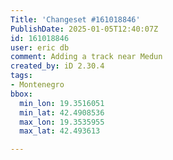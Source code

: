 ```yaml
---
Title: 'Changeset #161018846'
PublishDate: 2025-01-05T12:40:07Z
id: 161018846
user: eric db
comment: Adding a track near Medun
created_by: iD 2.30.4
tags:
- Montenegro
bbox:
  min_lon: 19.3516051
  min_lat: 42.4908536
  max_lon: 19.3535955
  max_lat: 42.493613

---
```

